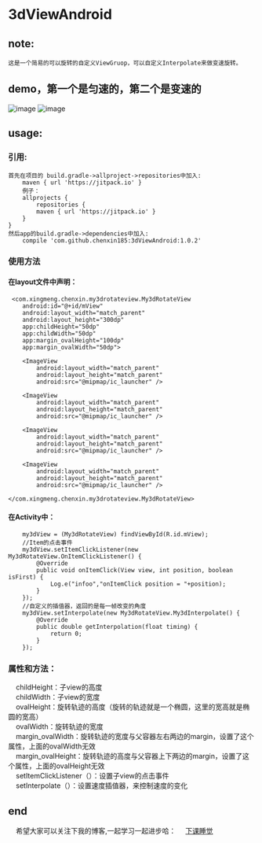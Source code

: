 # 3dViewAndroid
## note: 
    这是一个简易的可以旋转的自定义ViewGruop，可以自定义Interpolate来做变速旋转。
## demo，第一个是匀速的，第二个是变速的
![image](https://github.com/chenxin185/3dViewAndroid/blob/master/gif/gif1.gif) 
![image](https://github.com/chenxin185/3dViewAndroid/blob/master/gif/gif2.gif) 

## usage:
### 引用:
    首先在项目的 build.gradle->allproject->repositories中加入:
        maven { url 'https://jitpack.io' }
        例子：
        allprojects {
            repositories {
            maven { url 'https://jitpack.io' }
        }
    }
    然后app的build.gradle->dependencies中加入:
        compile 'com.github.chenxin185:3dViewAndroid:1.0.2'
### 使用方法
#### 在layout文件中声明：
     <com.xingmeng.chenxin.my3drotateview.My3dRotateView
        android:id="@+id/mView"
        android:layout_width="match_parent"
        android:layout_height="300dp"
        app:childHeight="50dp"
        app:childWidth="50dp"
        app:margin_ovalHeight="100dp"
        app:margin_ovalWidth="50dp">

        <ImageView
            android:layout_width="match_parent"
            android:layout_height="match_parent"
            android:src="@mipmap/ic_launcher" />

        <ImageView
            android:layout_width="match_parent"
            android:layout_height="match_parent"
            android:src="@mipmap/ic_launcher" />

        <ImageView
            android:layout_width="match_parent"
            android:layout_height="match_parent"
            android:src="@mipmap/ic_launcher" />

        <ImageView
            android:layout_width="match_parent"
            android:layout_height="match_parent"
            android:src="@mipmap/ic_launcher" />
        
    </com.xingmeng.chenxin.my3drotateview.My3dRotateView>
#### 在Activity中：
        my3dView = (My3dRotateView) findViewById(R.id.mView);
        //Item的点击事件
        my3dView.setItemClickListener(new My3dRotateView.OnItemClickListener() {
            @Override
            public void onItemClick(View view, int position, boolean isFirst) {
                Log.e("infoo","onItemClick position = "+position);
            }
        });
        //自定义的插值器，返回的是每一帧改变的角度
        my3dView.setInterpolate(new My3dRotateView.My3dInterpolate() {
            @Override
            public double getInterpolation(float timing) {
                return 0;
            }
        });
 ### 属性和方法：
     childHeight：子view的高度</br>
     childWidth：子view的宽度</br>
     ovalHeight：旋转轨迹的高度（旋转的轨迹就是一个椭圆，这里的宽高就是椭圆的宽高）</br>
     ovalWidth：旋转轨迹的宽度</br>
     margin_ovalWidth：旋转轨迹的宽度与父容器左右两边的margin，设置了这个属性，上面的ovalWidth无效</br>
     margin_ovalHeight：旋转轨迹的高度与父容器上下两边的margin，设置了这个属性，上面的ovalHeight无效</br>
     setItemClickListener（）：设置子view的点击事件</br>
     setInterpolate（）：设置速度插值器，来控制速度的变化</br>
 ## end
     希望大家可以关注下我的博客,一起学习一起进步哈：
     [下课睡觉](http://my.csdn.net/qq_35071078)
